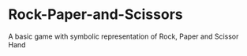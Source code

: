 # Rock-Paper-and-Scissors
A basic game with symbolic representation of Rock, Paper and Scissor Hand
